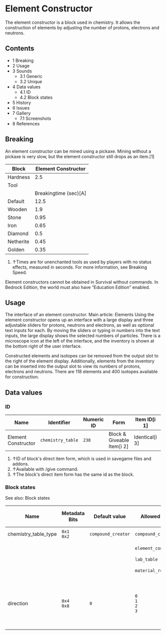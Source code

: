 # Element Constructor
The element constructor is a block used in chemistry. It allows the construction of elements by adjusting the number of protons, electrons and neutrons.

## Contents
- 1 Breaking
- 2 Usage
- 3 Sounds
	- 3.1 Generic
	- 3.2 Unique
- 4 Data values
	- 4.1 ID
	- 4.2 Block states
- 5 History
- 6 Issues
- 7 Gallery
	- 7.1 Screenshots
- 8 References

## Breaking
An element constructor can be mined using a pickaxe. Mining without a pickaxe is very slow, but the element constructor still drops as an item.[1]

| Block     | Element Constructor   |
|-----------|-----------------------|
| Hardness  | 2.5                   |
| Tool      |                       |
|           | Breakingtime (sec)[A] |
| Default   | 12.5                  |
| Wooden    | 1.9                   |
| Stone     | 0.95                  |
| Iron      | 0.65                  |
| Diamond   | 0.5                   |
| Netherite | 0.45                  |
| Golden    | 0.35                  |

1. ↑Times are for unenchanted tools as used by players with no status effects, measured in seconds. For more information, see Breaking Speed.

Element constructors cannot be obtained in Survival without commands. In Bedrock Edition, the world must also have “Education Edition” enabled.

## Usage
The interface of an element constructor.
Main article: Elements
Using the element constructor opens up an interface with a large display and three adjustable sliders for protons, neutrons and electrons, as well as optional text inputs for each. By moving the sliders or typing in numbers into the text inputs, the large display shows the selected numbers of particles. There is a microscope icon at the left of the interface, and the inventory is shown at the bottom right of the user interface.

Constructed elements and isotopes can be removed from the output slot to the right of the element display. Additionally, elements from the inventory can be inserted into the output slot to view its numbers of protons, electrons and neutrons. There are 118 elements and 400 isotopes available for construction.

## Data values
### ID
| Name                | Identifier        | Numeric ID | Form                       | Item ID[i 1]   | Translation key                |
|---------------------|-------------------|------------|----------------------------|----------------|--------------------------------|
| Element Constructor | `chemistry_table` | `238`      | Block & Giveable Item[i 2] | Identical[i 3] | `tile.elementconstructor.name` |

1. ↑ID of block's direct item form, which is used in savegame files and addons.
2. ↑Available with /give command.
3. ↑The block's direct item form has the same id as the block.

### Block states
See also: Block states

| Name                 | Metadata Bits   | Default value      | Allowed values              | Values forMetadata Bits     | Description                                                                           |
|----------------------|-----------------|--------------------|-----------------------------|-----------------------------|---------------------------------------------------------------------------------------|
| chemistry_table_type | `0x1`<br/>`0x2` | `compound_creator` | `compound_creator`          | `0`                         | Compound Creator                                                                      |
|                      |                 |                    | `element_constructor`       | `2`                         | Element Constructor                                                                   |
|                      |                 |                    | `lab_table`                 | `3`                         | Lab Table                                                                             |
|                      |                 |                    | `material_reducer`          | `1`                         | Material Reducer                                                                      |
| direction            | `0x4`<br/>`0x8` | `0`                | `0`<br/>`1`<br/>`2`<br/>`3` | `0`<br/>`1`<br/>`2`<br/>`3` | The direction the block's front is.0: north<br/>1: east<br/>2: south<br/>3: west<br/> |




